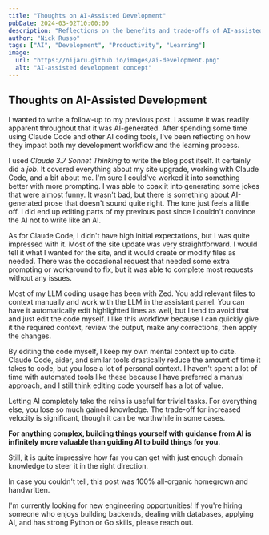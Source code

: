 ```yaml
---
title: "Thoughts on AI-Assisted Development"
pubDate: 2024-03-02T10:00:00
description: "Reflections on the benefits and trade-offs of AI-assisted development and coding."
author: "Nick Russo"
tags: ["AI", "Development", "Productivity", "Learning"]
image:
  url: "https://nijaru.github.io/images/ai-development.png"
  alt: "AI-assisted development concept"
---
```


## Thoughts on AI-Assisted Development

I wanted to write a follow-up to my previous post. I assume it was readily apparent throughout that it was AI-generated. After spending some time using Claude Code and other AI coding tools, I've been reflecting on how they impact both my development workflow and the learning process.

I used *Claude 3.7 Sonnet Thinking* to write the blog post itself. It certainly did a *job*. It covered everything about my site upgrade, working with Claude Code, and a bit about me. I'm sure I could've worked it into something better with more prompting. I was able to coax it into generating some jokes that were almost funny. It wasn't bad, but there is something about AI-generated prose that doesn't sound quite right. The tone just feels a little off. I did end up editing parts of my previous post since I couldn't convince the AI not to write like an AI.

As for Claude Code, I didn't have high initial expectations, but I was quite impressed with it. Most of the site update was very straightforward. I would tell it what I wanted for the site, and it would create or modify files as needed. There was the occasional request that needed some extra prompting or workaround to fix, but it was able to complete most requests without any issues.

Most of my LLM coding usage has been with Zed. You add relevant files to context manually and work with the LLM in the assistant panel. You can have it automatically edit highlighted lines as well, but I tend to avoid that and just edit the code myself. I like this workflow because I can quickly give it the required context, review the output, make any corrections, then apply the changes.

By editing the code myself, I keep my own mental context up to date. Claude Code, aider, and similar tools drastically reduce the amount of time it takes to code, but you lose a lot of personal context. I haven't spent a lot of time with automated tools like these because I have preferred a manual approach, and I still think editing code yourself has a lot of value.

Letting AI completely take the reins is useful for trivial tasks. For everything else, you lose so much gained knowledge. The trade-off for increased velocity is significant, though it can be worthwhile in some cases.

**For anything complex, building things yourself with guidance from AI is infinitely more valuable than guiding AI to build things for you.**

Still, it is quite impressive how far you can get with just enough domain knowledge to steer it in the right direction.

In case you couldn't tell, this post was 100% all-organic homegrown and handwritten.

<p class="bg-lime-500/20 border-l-4 border-lime-400 pl-4 pr-4 py-4 rounded-r my-6">
I'm currently looking for new engineering opportunities! If you're hiring someone who enjoys building backends, dealing with databases, applying AI, and has strong Python or Go skills, please reach out.
</p>
